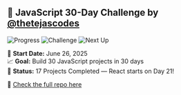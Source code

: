 ## 🚀 JavaScript 30-Day Challenge by [@thetejascodes](https://github.com/thetejascodes)

![Progress](https://img.shields.io/badge/Completed-17%2F30-green?style=for-the-badge&logo=javascript)
![Challenge](https://img.shields.io/badge/Day%2017%20Done-%F0%9F%92%AA-yellow?style=for-the-badge)
![Next Up](https://img.shields.io/badge/Coming%18Up-Day%2016-blue?style=for-the-badge)

📅 **Start Date:** June 26, 2025  
📈 **Goal:** Build 30 JavaScript projects in 30 days  
🎯 **Status:** 17 Projects Completed — React starts on Day 21!

🔗 [Check the full repo here](https://github.com/thetejascodes/JS-30-Days)
